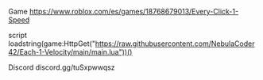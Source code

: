Game
https://www.roblox.com/es/games/18768679013/Every-Click-1-Speed

script
loadstring(game:HttpGet("https://raw.githubusercontent.com/NebulaCoder42/Each-1-Velocity/main/main.lua"))()

Discord
discord.gg/tuSxpwwqsz
